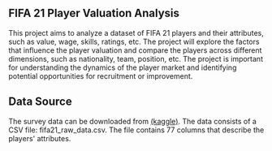 ## FIFA 21 Player Valuation Analysis
This project aims to analyze a dataset of FIFA 21 players and their attributes, such as value, wage, skills, ratings, etc. The project will explore the factors that influence the player valuation and compare the players across different dimensions, such as nationality, team, position, etc. The project is important for understanding the dynamics of the player market and identifying potential opportunities for recruitment or improvement.

## Data Source
The survey data can be downloaded from [(kaggle)](https://www.kaggle.com/datasets/yagunnersya/fifa-21-messy-raw-dataset-for-cleaning-exploring?select=fifa21_raw_data.csv%E2%80%8B). The data consists of a CSV file: fifa21_raw_data.csv. The file contains 77 columns that describe the players' attributes.
